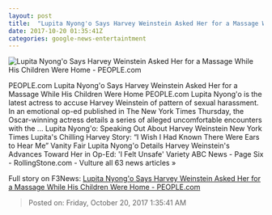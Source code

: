 ```yaml
---
layout: post
title:  "Lupita Nyong'o Says Harvey Weinstein Asked Her for a Massage While His Children Were Home - PEOPLE.com"
date: 2017-10-20 01:35:41Z
categories: google-news-entertaintment
---
```


![Lupita Nyong'o Says Harvey Weinstein Asked Her for a Massage While His Children Were Home - PEOPLE.com](http://peopledotcom.files.wordpress.com/2017/10/lupita-nyongo-harvey-weinstein.jpg?crop=0px%2C0px%2C1200px%2C630px&resize=1200%2C630)

PEOPLE.com Lupita Nyong'o Says Harvey Weinstein Asked Her for a Massage While His Children Were Home PEOPLE.com Lupita Nyong'o is the latest actress to accuse Harvey Weinstein of pattern of sexual harassment. In an emotional op-ed published in The New York Times Thursday, the Oscar-winning actress details a series of alleged uncomfortable encounters with the ... Lupita Nyong'o: Speaking Out About Harvey Weinstein New York Times Lupita's Chilling Harvey Story: “I Wish I Had Known There Were Ears to Hear Me” Vanity Fair Lupita Nyong'o Details Harvey Weinstein's Advances Toward Her in Op-Ed: 'I Felt Unsafe' Variety ABC News - Page Six - RollingStone.com - Vulture all 63 news articles »


Full story on F3News: [Lupita Nyong'o Says Harvey Weinstein Asked Her for a Massage While His Children Were Home - PEOPLE.com](http://www.f3nws.com/n/nuTQbG)

> Posted on: Friday, October 20, 2017 1:35:41 AM
